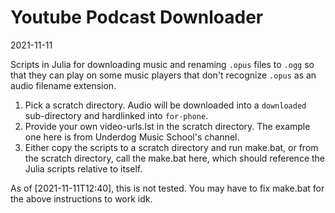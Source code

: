 # Youtube Podcast Downloader

2021-11-11

Scripts in Julia for downloading music and renaming `.opus` files to `.ogg`
so that they can play on some music players that don't recognize `.opus` as an audio filename extension.

1. Pick a scratch directory.  Audio will be downloaded into a `downloaded` sub-directory
   and hardlinked into `for-phone`.
2. Provide your own video-urls.lst in the scratch directory.
   The example one here is from Underdog Music School's channel.
3. Either copy the scripts to a scratch directory and run make.bat, or
   from the scratch directory, call the make.bat here, which should reference the Julia scripts
   relative to itself.

As of [2021-11-11T12:40], this is not tested.
You may have to fix make.bat for the above instructions to work idk.
